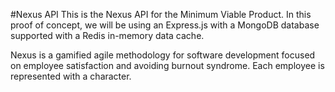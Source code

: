 #Nexus API
This is the Nexus API for the Minimum Viable Product. In this proof of concept, we will be using an Express.js with a MongoDB database supported with a Redis in-memory data cache.

Nexus is a gamified agile methodology for software development focused on employee satisfaction and avoiding burnout syndrome. Each employee is represented with a character.
